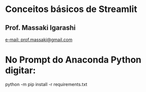 # Conceitos básicos de Streamlit
## Prof. Massaki Igarashi
<a href="mailto:prof.massaki@gmail.com">e-mail: prof.massaki@gmail.com</a>

# No Prompt do Anaconda Python digitar:
python -m pip install -r requirements.txt
